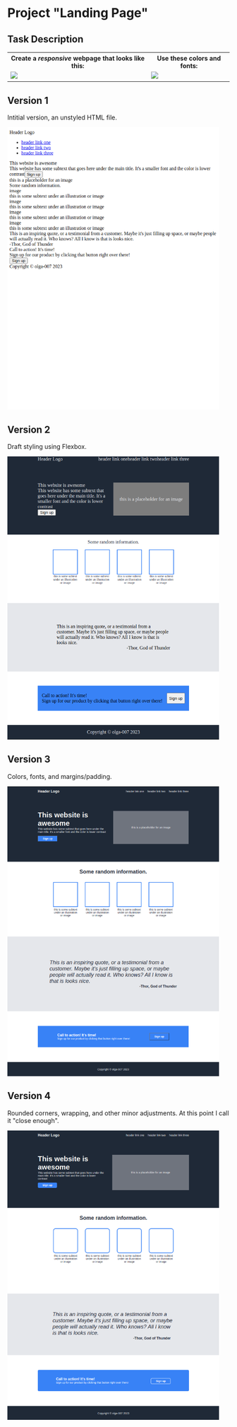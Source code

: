 # Project "Landing Page"
## Task Description
<table>
  <tr>
    <th>Create a <i>responsive</i> webpage that looks like this:</th>
    <th>Use these colors and fonts:</th>
  </tr>
  <tr>
    <td><img width="600" src="https://cdn.statically.io/gh/TheOdinProject/curriculum/81a5d553f4073e593d23a6ab00d50eef8620796d/foundations/html_css/project/imgs/01.png">
    </td>
    <td><img width="600" src="https://cdn.statically.io/gh/TheOdinProject/curriculum/81a5d553f4073e593d23a6ab00d50eef8620796d/foundations/html_css/project/imgs/02.png"></td>
  </tr>
</table>

## Version 1 
Intitial version, an unstyled HTML file.

<img width="480" src="versions/version1.png">

## Version 2 
Draft styling using Flexbox.

<img width="480" src="versions/version2.png">

## Version 3 
Colors, fonts, and margins/padding.

<img width="480" src="versions/version3.png">

## Version 4 
Rounded corners, wrapping, and other minor adjustments. At this point I call it "close enough".

<img width="480" src="versions/version4.png">
